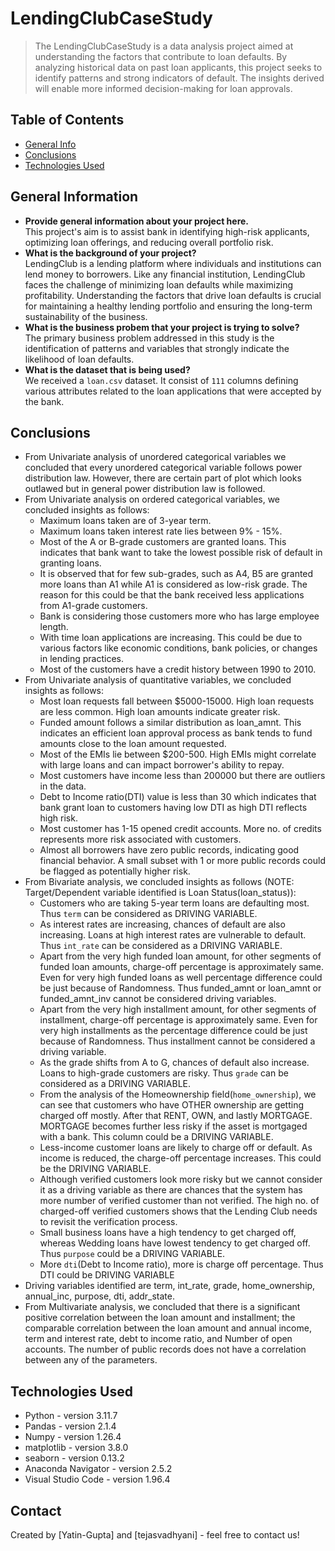 # LendingClubCaseStudy
> The LendingClubCaseStudy is a data analysis project aimed at understanding the factors that contribute to loan defaults. By analyzing historical data on past loan applicants, this project seeks to identify patterns and strong indicators of default. The insights derived will enable more informed decision-making for loan approvals.


## Table of Contents
* [General Info](#general-information)
* [Conclusions](#conclusions)
* [Technologies Used](#technologies-used)

<!-- You can include any other section that is pertinent to your problem -->

## General Information
- <b>Provide general information about your project here.</b><br/>
This project's aim is to assist bank in identifying high-risk applicants, optimizing loan offerings, and reducing overall portfolio risk.
- <b>What is the background of your project?</b><br/>
LendingClub is a lending platform where individuals and institutions can lend money to borrowers. Like any financial institution, LendingClub faces the challenge of minimizing loan defaults while maximizing profitability. Understanding the factors that drive loan defaults is crucial for maintaining a healthy lending portfolio and ensuring the long-term sustainability of the business.
- <b>What is the business probem that your project is trying to solve?</b><br/>
The primary business problem addressed in this study is the identification of patterns and variables that strongly indicate the likelihood of loan defaults.
- <b>What is the dataset that is being used?</b><br/>
We received a `loan.csv` dataset. It consist of `111` columns defining various attributes related to the loan applications that were accepted by the bank.

<!-- You don't have to answer all the questions - just the ones relevant to your project. -->

## Conclusions
- From Univariate analysis of unordered categorical variables we concluded that every unordered categorical variable follows power distribution law. However, there are certain part of plot which looks outlawed but in general power distribution law is followed.
- From Univariate analysis on ordered categorical variables, we concluded insights as follows: 
    - Maximum loans taken are of 3-year term. 
    - Maximum loans taken interest rate lies between 9% - 15%.
    - Most of the A or B-grade customers are granted loans. This indicates that bank want to take the lowest possible risk of default in granting loans.
    -  It is observed that for few sub-grades, such as A4, B5 are granted more loans than A1 while A1 is considered as low-risk grade. The reason for this could be that the bank received less applications from A1-grade customers.
    - Bank is considering those customers more who has large employee length. 
    - With time loan applications are increasing. This could be due to various factors like economic conditions, bank policies, or changes in lending practices.
    - Most of the customers have a credit history between 1990 to 2010.
- From Univariate analysis of quantitative variables, we concluded insights as follows:
    - Most loan requests fall between $5000-15000. High loan requests are less common. High loan amounts indicate greater risk.
    - Funded amount follows a similar distribution as loan_amnt. This indicates an efficient loan approval process as bank tends to fund amounts close to the loan amount requested.
    - Most of the EMIs lie between $200-500. High EMIs might correlate with large loans and can impact borrower's ability to repay.
    - Most customers have income less than 200000 but there are outliers in the data.
    - Debt to Income ratio(DTI) value is less than 30 which indicates that bank grant loan to customers having low DTI as high DTI reflects high risk.
    - Most customer has 1-15 opened credit accounts. More no. of credits represents more risk associated with customers.
    - Almost all borrowers have zero public records, indicating good financial behavior. A small subset with 1 or more public records could be flagged as potentially higher risk.
- From Bivariate analysis, we concluded insights as follows (NOTE: Target/Dependent variable identified is Loan Status(loan_status)):
    - Customers who are taking 5-year term loans are defaulting most. Thus `term` can be considered as DRIVING VARIABLE.
    - As interest rates are increasing, chances of default are also increasing. Loans at high interest rates are vulnerable to default. Thus `int_rate` can be considered as a DRIVING VARIABLE.
    - Apart from the very high funded loan amount, for other segments of funded loan amounts, charge-off percentage is approximately same. Even for very high funded loans as well percentage difference could be just because of Randomness. Thus funded_amnt or loan_amnt or funded_amnt_inv cannot be considered driving variables.
    - Apart from the very high installment amount, for other segments of installment, charge-off percentage is approximately same. Even for very high installments as the percentage difference could be just because of Randomness. Thus installment cannot be considered a driving variable.
    - As the grade shifts from A to G, chances of default also increase. Loans to high-grade customers are risky. Thus `grade` can be considered as a DRIVING VARIABLE.
    - From the analysis of the Homeownership field(`home_ownership`), we can see that customers who have OTHER ownership are getting charged off mostly. After that RENT, OWN, and lastly MORTGAGE. MORTGAGE becomes further less risky if the asset is mortgaged with a bank. This column could be a DRIVING VARIABLE.
    - Less-income customer loans are likely to charge off or default. As income is reduced, the charge-off percentage increases. This could be the DRIVING VARIABLE.
    - Although verified customers look more risky but we cannot consider it as a driving variable as there are chances that the system has more number of verified customer than not verified. The high no. of charged-off verified customers shows that the Lending Club needs to revisit the verification process.
    - Small business loans have a high tendency to get charged off, whereas Wedding loans have lowest tendency to get charged off. Thus `purpose` could be a DRIVING VARIABLE.
    - More `dti`(Debt to Income ratio), more is charge off percentage. Thus DTI could be DRIVING VARIABLE
- Driving variables identified are term, int_rate, grade, home_ownership, annual_inc, purpose, dti, addr_state.
- From Multivariate analysis, we concluded that there is a significant positive correlation between the loan amount and installment; the comparable correlation between the loan amount and annual income, term and interest rate, debt to income ratio, and Number of open accounts. The number of public records does not have a correlation between any of the parameters.


<!-- You don't have to answer all the questions - just the ones relevant to your project. -->


## Technologies Used
- Python - version 3.11.7
- Pandas - version 2.1.4
- Numpy - version 1.26.4
- matplotlib - version 3.8.0
- seaborn - version 0.13.2
- Anaconda Navigator - version 2.5.2
- Visual Studio Code - version 1.96.4

<!-- As the libraries versions keep on changing, it is recommended to mention the version of library used in this project -->

## Contact
Created by [Yatin-Gupta] and [tejasvadhyani] - feel free to contact us!


<!-- Optional -->
<!-- ## License -->
<!-- This project is open source and available under the [... License](). -->

<!-- You don't have to include all sections - just the one's relevant to your project -->
